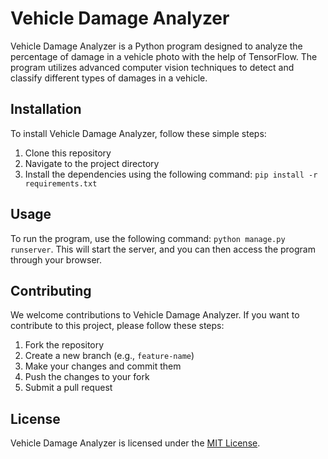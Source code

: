 Vehicle Damage Analyzer
=======================

Vehicle Damage Analyzer is a Python program designed to analyze the percentage of damage in a vehicle photo with the help of TensorFlow. The program utilizes advanced computer vision techniques to detect and classify different types of damages in a vehicle.

Installation
------------

To install Vehicle Damage Analyzer, follow these simple steps:

1.  Clone this repository
2.  Navigate to the project directory
3.  Install the dependencies using the following command: `pip install -r requirements.txt`

Usage
-----

To run the program, use the following command: `python manage.py runserver`. This will start the server, and you can then access the program through your browser.

Contributing
------------

We welcome contributions to Vehicle Damage Analyzer. If you want to contribute to this project, please follow these steps:

1.  Fork the repository
2.  Create a new branch (e.g., `feature-name`)
3.  Make your changes and commit them
4.  Push the changes to your fork
5.  Submit a pull request

License
-------

Vehicle Damage Analyzer is licensed under the [MIT License](LICENSE).
